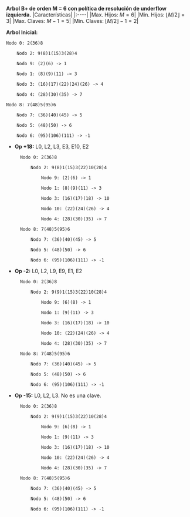 **Arbol B+ de orden M = 6 con política de resolución de underflow izquierda.**
|Características|
|:----|
|Max. Hijos: $M = 6$|
|Min. Hijos: $\lfloor M/2 \rfloor = 3$|
|Max. Claves: $M - 1 = 5$|
|Min. Claves: $\lfloor M/2 \rfloor - 1 = 2$|

**Arbol Inicial:**

    Nodo 0: 2(36)8

        Nodo 2: 9(8)1(15)3(28)4

        Nodo 9: (2)(6) -> 1

        Nodo 1: (8)(9)(11) -> 3

        Nodo 3: (16)(17)(22)(24)(26) -> 4

        Nodo 4: (28)(30)(35) -> 7

    Nodo 8: 7(48)5(95)6

        Nodo 7: (36)(40)(45) -> 5

        Nodo 5: (48)(50) -> 6

        Nodo 6: (95)(106)(111) -> -1

- **Op +18:** L0, L2, L3, E3, E10, E2

        Nodo 0: 2(36)8

            Nodo 2: 9(8)1(15)3(22)10(28)4

                Nodo 9: (2)(6) -> 1

                Nodo 1: (8)(9)(11) -> 3

                Nodo 3: (16)(17)(18) -> 10

                Nodo 10: (22)(24)(26) -> 4

                Nodo 4: (28)(30)(35) -> 7

        Nodo 8: 7(48)5(95)6

            Nodo 7: (36)(40)(45) -> 5

            Nodo 5: (48)(50) -> 6

            Nodo 6: (95)(106)(111) -> -1


- **Op -2:** L0, L2, L9, E9, E1, E2

        Nodo 0: 2(36)8

            Nodo 2: 9(9)1(15)3(22)10(28)4

                Nodo 9: (6)(8) -> 1

                Nodo 1: (9)(11) -> 3

                Nodo 3: (16)(17)(18) -> 10

                Nodo 10: (22)(24)(26) -> 4

                Nodo 4: (28)(30)(35) -> 7

        Nodo 8: 7(48)5(95)6

            Nodo 7: (36)(40)(45) -> 5

            Nodo 5: (48)(50) -> 6

            Nodo 6: (95)(106)(111) -> -1



- **Op -15:** L0, L2, L3. No es una clave.

        Nodo 0: 2(36)8

            Nodo 2: 9(9)1(15)3(22)10(28)4

                Nodo 9: (6)(8) -> 1

                Nodo 1: (9)(11) -> 3

                Nodo 3: (16)(17)(18) -> 10

                Nodo 10: (22)(24)(26) -> 4

                Nodo 4: (28)(30)(35) -> 7

        Nodo 8: 7(48)5(95)6

            Nodo 7: (36)(40)(45) -> 5

            Nodo 5: (48)(50) -> 6

            Nodo 6: (95)(106)(111) -> -1